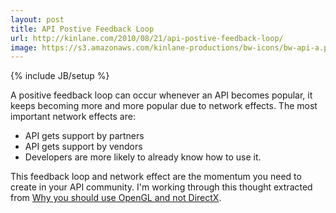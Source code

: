 ```yaml
---
layout: post
title: API Postive Feedback Loop
url: http://kinlane.com/2010/08/21/api-postive-feedback-loop/
image: https://s3.amazonaws.com/kinlane-productions/bw-icons/bw-api-a.png
---
```

{% include JB/setup %}
<p>
     A positive feedback loop can occur whenever an API becomes popular, it keeps becoming more and more popular due to network effects. The most important network effects are:
</p>
<ul class="mainlist">
     <li>API gets support by partners
     </li>
     <li>API gets support by vendors
     </li>
     <li>Developers are more likely to already know how to use it.
     </li>
</ul>
<p>
     This feedback loop and network effect are the momentum you need to create in your API community. I'm working through this thought extracted from <a href="http://blog.wolfire.com/2010/01/Why-you-should-use-OpenGL-and-not-DirectX" target="_blank">Why you should use OpenGL and not DirectX</a>.
</p>